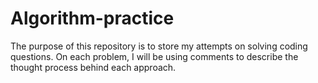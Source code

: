 # Algorithm-practice
The purpose of this repository is to store my attempts on solving coding questions. On each problem, I will be using comments to describe the thought process behind each approach.
